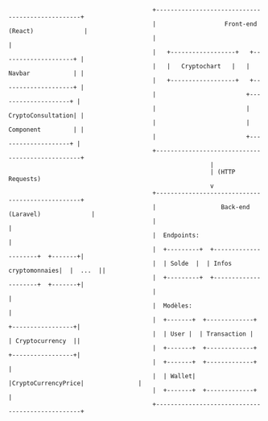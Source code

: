                                         
                                        
                                        
                                        
                                            +-------------------------------------------------+
                                            |                   Front-end (React)              |
                                            |                                                 |
                                            |   +------------------+   +--------------------+ |
                                            |   |   Cryptochart   |   | Navbar            | |
                                            |   +------------------+   +--------------------+ |
                                            |                         +--------------------+ |
                                            |                         | CryptoConsultation| |
                                            |                         | Component         | |
                                            |                         +--------------------+ |
                                            +-------------------------------------------------+
                                                            |
                                                            | (HTTP Requests)
                                                            v
                                            +-------------------------------------------------+
                                            |                  Back-end (Laravel)              |
                                            |                                                 |
                                            |  Endpoints:                                     |
                                            |  +---------+  +---------------------+  +-------+|
                                            |  | Solde  |  | Infos cryptomonnaies|  |  ...  ||
                                            |  +---------+  +---------------------+  +-------+|
                                            |                                                 |
                                            |  Modèles:                                       |
                                            |  +-------+  +-------------+  +-----------------+|
                                            |  | User |  | Transaction |  | Cryptocurrency  ||
                                            |  +-------+  +-------------+  +-----------------+|
                                            |  +-------+  +-------------+                     |
                                            |  | Wallet|  |CryptoCurrencyPrice|               |
                                            |  +-------+  +-------------+                     |
                                            +-------------------------------------------------+

